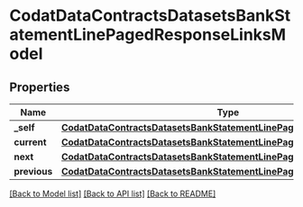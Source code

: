 # CodatDataContractsDatasetsBankStatementLinePagedResponseLinksModel


## Properties
Name | Type | Description | Notes
------------ | ------------- | ------------- | -------------
**_self** | [**CodatDataContractsDatasetsBankStatementLinePagedResponseHrefModel**](CodatDataContractsDatasetsBankStatementLinePagedResponseHrefModel.md) |  | [optional] 
**current** | [**CodatDataContractsDatasetsBankStatementLinePagedResponseHrefModel**](CodatDataContractsDatasetsBankStatementLinePagedResponseHrefModel.md) |  | [optional] 
**next** | [**CodatDataContractsDatasetsBankStatementLinePagedResponseHrefModel**](CodatDataContractsDatasetsBankStatementLinePagedResponseHrefModel.md) |  | [optional] 
**previous** | [**CodatDataContractsDatasetsBankStatementLinePagedResponseHrefModel**](CodatDataContractsDatasetsBankStatementLinePagedResponseHrefModel.md) |  | [optional] 

[[Back to Model list]](../README.md#documentation-for-models) [[Back to API list]](../README.md#documentation-for-api-endpoints) [[Back to README]](../README.md)


